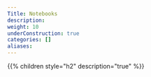 ```yaml
---
Title: Notebooks
description:
weight: 10
underConstruction: true
categories: []
aliases:
---
```


{{% children style="h2" description="true" %}}
